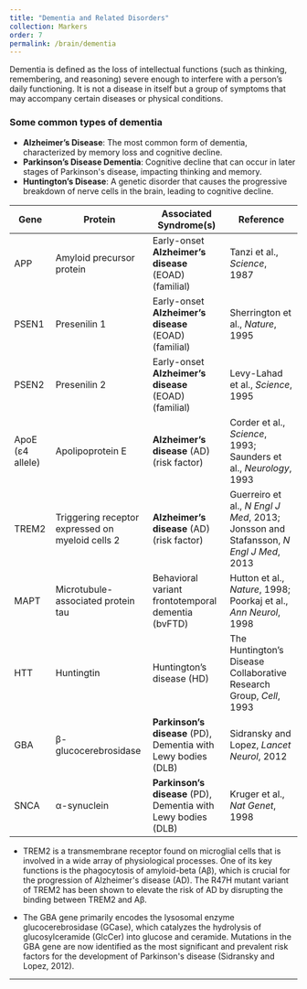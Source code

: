 ```yaml
---
title: "Dementia and Related Disorders"
collection: Markers
order: 7
permalink: /brain/dementia
---
```

Dementia is defined as the loss of intellectual functions (such as thinking, remembering, and reasoning) severe enough to interfere with a person’s daily functioning. It is not a disease in itself but a group of symptoms that may accompany certain diseases or physical conditions.

### Some common types of dementia
- **Alzheimer’s Disease**: The most common form of dementia, characterized by memory loss and cognitive decline.
- **Parkinson’s Disease Dementia**: Cognitive decline that can occur in later stages of Parkinson's disease, impacting thinking and memory.
- **Huntington’s Disease**: A genetic disorder that causes the progressive breakdown of nerve cells in the brain, leading to cognitive decline.


| **Gene**         | **Protein**                        | **Associated Syndrome(s)**                           | **Reference**                                      |
|------------------|------------------------------------|------------------------------------------------------|----------------------------------------------------|
| APP              | Amyloid precursor protein           | Early-onset **Alzheimer’s disease** (EOAD) (familial)   | Tanzi et al., *Science*, 1987                     |
| PSEN1            | Presenilin 1                        | Early-onset **Alzheimer’s disease** (EOAD) (familial)   | Sherrington et al., *Nature*, 1995                 |
| PSEN2            | Presenilin 2                        | Early-onset **Alzheimer’s disease** (EOAD) (familial)   | Levy-Lahad et al., *Science*, 1995                 |
| ApoE (ε4 allele) | Apolipoprotein E                    | **Alzheimer’s disease** (AD) (risk factor)              | Corder et al., *Science*, 1993; Saunders et al., *Neurology*, 1993 |
| TREM2            | Triggering receptor expressed on myeloid cells 2 | **Alzheimer’s disease** (AD) (risk factor)              | Guerreiro et al., *N Engl J Med*, 2013; Jonsson and Stafansson, *N Engl J Med*, 2013 |
| MAPT             | Microtubule-associated protein tau | Behavioral variant frontotemporal dementia (bvFTD)  | Hutton et al., *Nature*, 1998; Poorkaj et al., *Ann Neurol*, 1998 |
| HTT              | Huntingtin                         | Huntington’s disease (HD)                           | The Huntington’s Disease Collaborative Research Group, *Cell*, 1993 |
| GBA              | β-glucocerebrosidase                | **Parkinson’s disease** (PD), Dementia with Lewy bodies (DLB) | Sidransky and Lopez, *Lancet Neurol*, 2012       |
| SNCA             | α-synuclein                         | **Parkinson’s disease** (PD), Dementia with Lewy bodies (DLB) | Kruger et al., *Nat Genet*, 1998                  |


 - TREM2 is a transmembrane receptor found on microglial cells that is involved in a wide array of physiological processes. One of its key functions is the phagocytosis of amyloid-beta (Aβ), which is crucial for the progression of Alzheimer's disease (AD). The R47H mutant variant of TREM2 has been shown to elevate the risk of AD by disrupting the binding between TREM2 and Aβ.

 - The GBA gene primarily encodes the lysosomal enzyme glucocerebrosidase (GCase), which catalyzes the hydrolysis of glucosylceramide (GlcCer) into glucose and ceramide. Mutations in the GBA gene are now identified as the most significant and prevalent risk factors for the development of Parkinson's disease (Sidransky and Lopez, 2012).


---
